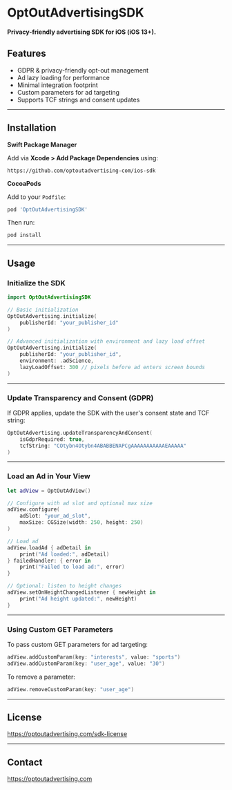 # OptOutAdvertisingSDK

**Privacy-friendly advertising SDK for iOS (iOS 13+).**

## Features

- GDPR & privacy-friendly opt-out management
- Ad lazy loading for performance
- Minimal integration footprint
- Custom parameters for ad targeting
- Supports TCF strings and consent updates

---

## Installation

**Swift Package Manager**

Add via **Xcode > Add Package Dependencies** using:

```
https://github.com/optoutadvertising-com/ios-sdk
```

**CocoaPods**

Add to your `Podfile`:

```ruby
pod 'OptOutAdvertisingSDK'
```

Then run:

```bash
pod install
```

---

## Usage

### Initialize the SDK

```swift
import OptOutAdvertisingSDK

// Basic initialization
OptOutAdvertising.initialize(
    publisherId: "your_publisher_id"
)

// Advanced initialization with environment and lazy load offset
OptOutAdvertising.initialize(
    publisherId: "your_publisher_id",
    environment: .adScience,
    lazyLoadOffset: 300 // pixels before ad enters screen bounds
)
```

---

### Update Transparency and Consent (GDPR)

If GDPR applies, update the SDK with the user's consent state and TCF string:

```swift
OptOutAdvertising.updateTransparencyAndConsent(
    isGdprRequired: true,
    tcfString: "COtybn4Otybn4ABABBENAPCgAAAAAAAAAAAEAAAAA"
)
```

---

### Load an Ad in Your View

```swift
let adView = OptOutAdView()

// Configure with ad slot and optional max size
adView.configure(
	adSlot: "your_ad_slot",
	maxSize: CGSize(width: 250, height: 250)
)

// Load ad
adView.loadAd { adDetail in
	print("Ad loaded:", adDetail)
} failedHandler: { error in
	print("Failed to load ad:", error)
}

// Optional: listen to height changes
adView.setOnHeightChangedListener { newHeight in
	print("Ad height updated:", newHeight)
}
```

---

### Using Custom GET Parameters

To pass custom GET parameters for ad targeting:

```swift
adView.addCustomParam(key: "interests", value: "sports")
adView.addCustomParam(key: "user_age", value: "30")
```

To remove a parameter:

```swift
adView.removeCustomParam(key: "user_age")
```

---

## License

https://optoutadvertising.com/sdk-license

---

## Contact

https://optoutadvertising.com
